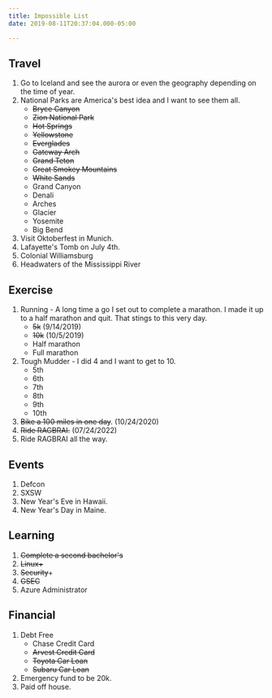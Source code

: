 ```yaml
---
title: Impossible List
date: 2019-08-11T20:37:04.000-05:00

---
```

## Travel

1. Go to Iceland and see the aurora or even the geography depending on the time of year.
2. National Parks are America's best idea and I want to see them all.
   * ~~Bryce Canyon~~
   * ~~Zion National Park~~
   * ~~Hot Springs~~
   * ~~Yellowstone~~
   * ~~Everglades~~
   * ~~Gateway Arch~~
   * ~~Grand Teton~~
   * ~~Great Smokey Mountains~~
   * ~~White Sands~~
   * Grand Canyon
   * Denali
   * Arches
   * Glacier
   * Yosemite
   * Big Bend
3. Visit Oktoberfest in Munich.
4. Lafayette's Tomb on July 4th.
5. Colonial Williamsburg
6. Headwaters of the Mississippi River

## Exercise

1. Running - A long time a go I set out to complete a marathon.  I made it up to a half marathon and quit.  That stings to this very day.
   * ~~5k~~ (9/14/2019)
   * ~~10k~~ (10/5/2019)
   * Half marathon
   * Full marathon
2. Tough Mudder - I did 4 and I want to get to 10.
   * 5th
   * 6th
   * 7th
   * 8th
   * 9th
   * 10th
3. ~~Bike a 100 miles in one day~~. (10/24/2020)
4. ~~Ride RAGBRAI.~~ (07/24/2022)
5. Ride RAGBRAI all the way.

## Events

1. Defcon
2. SXSW
3. New Year's Eve in Hawaii.
4. New Year's Day in Maine.

## Learning

1. ~~Complete a second bachelor's~~
2. ~~Linux+~~
3. ~~Security~~+
4. ~~GSEC~~
5. Azure Administrator

## Financial

1. Debt Free
   * Chase Credit Card
   * ~~Arvest Credit Card~~
   * ~~Toyota Car Loan~~
   * ~~Subaru Car Loan~~
2. Emergency fund to be 20k.
3. Paid off house.